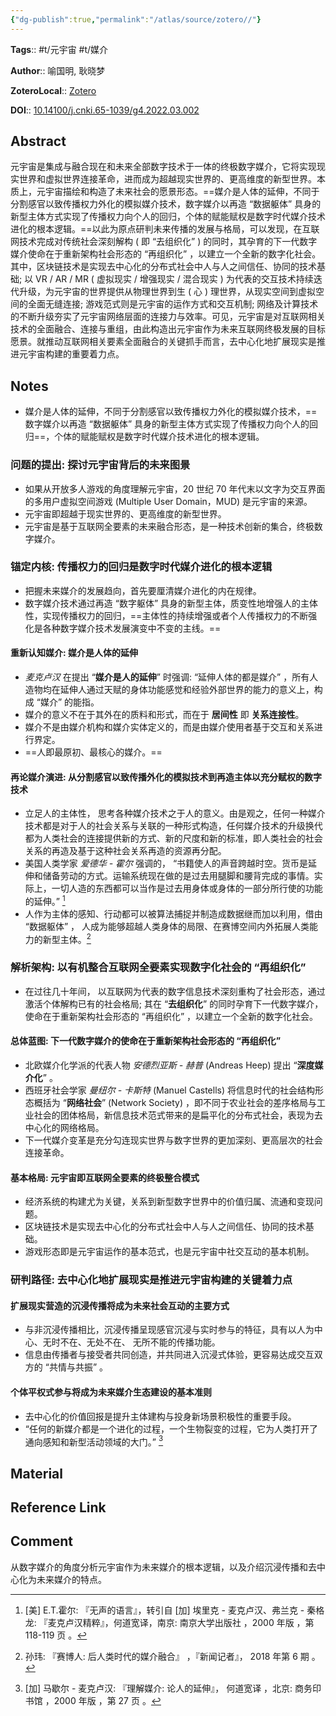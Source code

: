 ```yaml
---
{"dg-publish":true,"permalink":"/atlas/source/zotero//"}
---
```



**Tags**:: #t/元宇宙 #t/媒介

**Author**:: 喻国明, 耿晓梦 

**ZoteroLocal**:: [Zotero](zotero://select/library/items/HJ5L5CVV)

**DOI**:: [10.14100/j.cnki.65-1039/g4.2022.03.002](https://kns.cnki.net/kcms/detail/detail.aspx?dbcode=CJFD&dbname=CJFDLAST2022&filename=XJSF202203010&uniplatform=NZKPT&v=5JKvCvf8FND5KrFlXMHeVshHEi74GxkYLUsYNYdNADNh0kS4KSvITbnqiIbCWpam)

## Abstract

元宇宙是集成与融合现在和未来全部数字技术于一体的终极数字媒介，它将实现现实世界和虚拟世界连接革命，进而成为超越现实世界的、更高维度的新型世界。本质上，元宇宙描绘和构造了未来社会的愿景形态。==媒介是人体的延伸，不同于分割感官以致传播权力外化的模拟媒介技术，数字媒介以再造 “数据躯体” 具身的新型主体方式实现了传播权力向个人的回归，个体的赋能赋权是数字时代媒介技术进化的根本逻辑。==以此为原点研判未来传播的发展与格局，可以发现，在互联网技术完成对传统社会深刻解构 ( 即 “去组织化” ) 的同时，其孕育的下一代数字媒介使命在于重新架构社会形态的 “再组织化” ，以建立一个全新的数字化社会。其中，区块链技术是实现去中心化的分布式社会中人与人之间信任、协同的技术基础; 以 VR / AR / MR ( 虚拟现实 / 增强现实 / 混合现实 ) 为代表的交互技术持续迭代升级，为元宇宙的世界提供从物理世界到生 ( 心 ) 理世界，从现实空间到虚拟空间的全面无缝连接; 游戏范式则是元宇宙的运作方式和交互机制; 网络及计算技术的不断升级夯实了元宇宙网络层面的连接力与效率。可见，元宇宙是对互联网相关技术的全面融合、连接与重组，由此构造出元宇宙作为未来互联网终极发展的目标愿景。就推动互联网相关要素全面融合的关键抓手而言，去中心化地扩展现实是推进元宇宙构建的重要着力点。

## Notes

- 媒介是人体的延伸，不同于分割感官以致传播权力外化的模拟媒介技术，==数字媒介以再造 “数据躯体” 具身的新型主体方式实现了传播权力向个人的回归==，个体的赋能赋权是数字时代媒介技术进化的根本逻辑。

### 问题的提出: 探讨元宇宙背后的未来图景

- 如果从开放多人游戏的角度理解元宇宙，20 世纪 70 年代末以文字为交互界面的多用户虚拟空间游戏 (Multiple User Domain，MUD) 是元宇宙的来源。
- 元宇宙即超越于现实世界的、更高维度的新型世界。
- 元宇宙是基于互联网全要素的未来融合形态，是一种技术创新的集合，终极数字媒介。

### 锚定内核: 传播权力的回归是数字时代媒介进化的根本逻辑

- 把握未来媒介的发展趋向，首先要厘清媒介进化的内在规律。
- 数字媒介技术通过再造 “数字躯体” 具身的新型主体，质变性地增强人的主体性，实现传播权力的回归，==主体性的持续增强或者个人传播权力的不断强化是各种数字媒介技术发展演变中不变的主线。==

#### 重新认知媒介: 媒介是人体的延伸

- *麦克卢汉* 在提出 “**媒介是人的延伸**” 时强调: “延伸人体的都是媒介” ，所有人造物均在延伸人通过天赋的身体功能感觉和经验外部世界的能力的意义上，构成 “媒介” 的能指。
- 媒介的意义不在于其外在的质料和形式，而在于 **居间性** 即 **关系连接性**。
- 媒介不是由媒介机构和媒介实体定义的，而是由媒介使用者基于交互和关系进行界定。
- ==人即最原初、最核心的媒介。==

#### 再论媒介演进: 从分割感官以致传播外化的模拟技术到再造主体以充分赋权的数字技术

- 立足人的主体性， 思考各种媒介技术之于人的意义。由是观之，任何一种媒介技术都是对于人的社会关系与关联的一种形式构造，任何媒介技术的升级换代都为人类社会的连接提供新的方式、新的尺度和新的标准，即人类社会的社会关系的再造及基于这种社会关系再造的资源再分配。
- 美国人类学家 *爱德华 - 霍尔* 强调的， “书籍使人的声音跨越时空。货币是延伸和储备劳动的方式。运输系统现在做的是过去用腿脚和腰背完成的事情。实际上，一切人造的东西都可以当作是过去用身体或身体的一部分所行使的功能的延伸。” [^1] 
- 人作为主体的感知、行动都可以被算法捕捉并制造成数据继而加以利用，借由 “数据躯体” ， 人成为能够超越人类身体的局限、在赛博空间内外拓展人类能力的新型主体。[^2] 

### 解析架构: 以有机整合互联网全要素实现数字化社会的 “再组织化”

- 在过往几十年间， 以互联网为代表的数字信息技术深刻重构了社会形态，通过激活个体解构已有的社会格局; 其在 “**去组织化**” 的同时孕育下一代数字媒介，使命在于重新架构社会形态的 “再组织化” ，以建立一个全新的数字化社会。

#### 总体蓝图: 下一代数字媒介的使命在于重新架构社会形态的 “再组织化”

- 北欧媒介化学派的代表人物 *安德烈亚斯 - 赫普* (Andreas Heep) 提出 “**深度媒介化**” 。
- 西班牙社会学家 *曼纽尔 - 卡斯特* (Manuel Castells) 将信息时代的社会结构形态概括为 “**网络社会**” (Network Society) ，即不同于农业社会的差序格局与工业社会的团体格局，新信息技术范式带来的是扁平化的分布式社会，表现为去中心化的网络格局。
- 下一代媒介变革是充分勾连现实世界与数字世界的更加深刻、更高层次的社会连接革命。

#### 基本格局: 元宇宙即互联网全要素的终极整合模式

- 经济系统的构建尤为关键，关系到新型数字世界中的价值归属、流通和变现问题。
- 区块链技术是实现去中心化的分布式社会中人与人之间信任、协同的技术基础。
- 游戏形态即是元宇宙运作的基本范式，也是元宇宙中社交互动的基本机制。

### 研判路径: 去中心化地扩展现实是推进元宇宙构建的关键着力点

#### 扩展现实营造的沉浸传播将成为未来社会互动的主要方式

- 与非沉浸传播相比，沉浸传播呈现感官沉浸与实时参与的特征，具有以人为中心、无时不在、无处不在、 无所不能的传播功能。
- 信息由传播者与接受者共同创造，并共同进入沉浸式体验，更容易达成交互双方的 “共情与共振” 。

#### 个体平权式参与将成为未来媒介生态建设的基本准则

- 去中心化的价值回报是提升主体建构与投身新场景积极性的重要手段。
- “任何的新媒介都是一个进化的过程，一个生物裂变的过程，它为人类打开了通向感知和新型活动领域的大门。” [^3]

## Material

## Reference Link

## Comment

从数字媒介的角度分析元宇宙作为未来媒介的根本逻辑，以及介绍沉浸传播和去中心化为未来媒介的特点。

[^1]: [美] E.T.霍尔: 『无声的语言』，转引自 [加] 埃里克 - 麦克卢汉、弗兰克 - 秦格龙: 『麦克卢汉精粹』，何道宽译，南京: 南京大学出版社 ，2000 年版 ，第 118-119 页 。
[^2]: 孙玮: 『赛博人: 后人类时代的媒介融合』 ，『新闻记者』， 2018 年第 6 期 。
[^3]: [加] 马歇尔 - 麦克卢汉: 『理解媒介: 论人的延伸』， 何道宽译 ，北京: 商务印书馆 ，2000 年版 ，第 27 页 。
